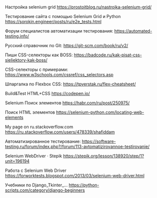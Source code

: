 Настройка selenium grid
https://prostoitblog.ru/nastrojka-selenium-grid/

Тестирование сайта с помощью Selenium Grid и Python
https://sorokin.engineer/posts/ru/e2e_tests.html

Форум специалистов автоматизации тестирования:
https://automated-testing.info/

Русский справочник по Git:
https://git-scm.com/book/ru/v2/

Пиши CSS-селекторы как BOSS:
https://badcode.ru/kak-pisat-css-sieliektory-kak-boss/

CSS-селекторы с примерами: 
https://www.w3schools.com/cssref/css_selectors.asp

Шпаргалка по Flexbox CSS: 
https://tpverstak.ru/flex-cheatsheet/

Build&Test HTML+CSS
https://codepen.io/

Selenium Поиск элементов
https://habr.com/ru/post/250975/  

Поиск HTML элементов
https://selenium-python.com/locating-web-elements

My page on ru.stackoverflow.com
https://ru.stackoverflow.com/users/478339/shafiddam

Автоматизированное тестирование:
https://software-testing.ru/forum/index.php?/forum/113-avtomatizirovannoe-testirovanie/

Selenium WebDriver · Stepik
https://stepik.org/lesson/138920/step/1?unit=196194
 
Работа с Selenium Web Driver
https://forworktests.blogspot.com/2013/03/selenium-web-driver.html

Учебники по Django_Tkinter_...
https://python-scripts.com/category/django-beginners
